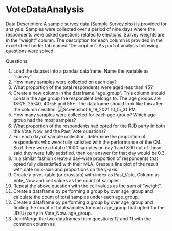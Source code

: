 # VoteDataAnalysis
Data Description: A sample survey data (Sample Survey.xlsx) is provided for analysis. Samples were collected over a period of nine days where the respondents were asked questions related to elections. Survey weights are in the “weight” column. The description for each column is provided in the excel sheet under tab named “Description”.
As part of analysis following questions were solved.


Questions:
1. Load the dataset into a pandas dataframe. Name the variable as “survey”.
2. How many samples were collected on each day?
3. What proportion of the total respondents were aged less than 45?
4. Create a new column in the dataframe “age_group”. This column should contain the age
group the respondent belongs to. The age groups are 18-25, 25-40, 40-55 and 55+. The
dataframe should look like this after the column creation:
![Screenshot 6_19_2021 10_15_31 PM](https://user-images.githubusercontent.com/54601375/124320178-07aa1b80-db99-11eb-9497-b7ac8f9beb6c.png)
5. How many samples were collected for each age-group? Which age-group had the most
samples?
6. What proportion of the respondents had opted for the RJD party in both the Vote_Now
and the Past_Vote questions?
7. For each day of sample collection, determine the proportion of respondents who were
fully satisfied with the performance of the CM. So if there were a total of 1000 samples
on day 1 and 300 out of those said they were fully satisfied, then our answer for that day
would be 0.3.
8. In a similar fashion create a day-wise proportion of respondents that opted fully
dissatisfied with their MLA. Create a line plot of the result with date on x-axis and
proportions on the y-axis.
9. Create a pivot-table (or crosstab) with index as Past_Vote, Column as Vote_Now and
cell values as the count of samples.
10. Repeat the above question with the cell values as the sum of “weight”.
11. Create a dataframe by performing a group by over age_group and calculate the count of
total samples under each age_group.
12. Create a dataframe by performing a group by over age_group and finding the count of
total samples for each age_group that opted for the JD(U) party in Vote_Now.
age_group.
13. Join/Merge the two dataframes from questions 12 and 11 with the common column as
